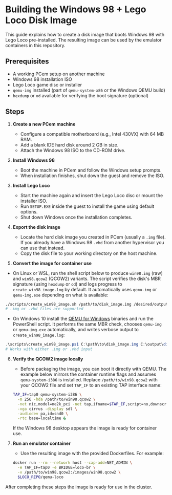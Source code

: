 # Building the Windows 98 + Lego Loco Disk Image

This guide explains how to create a disk image that boots Windows 98 with Lego Loco pre-installed. The resulting image can be used by the emulator containers in this repository.

## Prerequisites

- A working PCem setup on another machine
- Windows 98 installation ISO
- Lego Loco game disc or installer
- `qemu-img` installed (part of `qemu-system-x86` or the Windows QEMU build)
- `hexdump` or `od` available for verifying the boot signature (optional)

## Steps

1. **Create a new PCem machine**
   - Configure a compatible motherboard (e.g., Intel 430VX) with 64 MB RAM.
   - Add a blank IDE hard disk around 2 GB in size.
   - Attach the Windows 98 ISO to the CD-ROM drive.

2. **Install Windows 98**
   - Boot the machine in PCem and follow the Windows setup prompts.
   - When installation finishes, shut down the guest and remove the ISO.

3. **Install Lego Loco**
   - Start the machine again and insert the Lego Loco disc or mount the installer ISO.
   - Run `SETUP.EXE` inside the guest to install the game using default options.
   - Shut down Windows once the installation completes.

4. **Export the disk image**
   - Locate the hard disk image you created in PCem (usually a `.img` file). If
     you already have a Windows 98 `.vhd` from another hypervisor you can use
     that instead.
   - Copy the disk file to your working directory on the host machine.

5. **Convert the image for container use**
  - On Linux or WSL, run the shell script below to produce `win98.img` (raw) and `win98.qcow2` (QCOW2) variants. The script verifies the disk's MBR signature (using `hexdump` or `od`) and logs progress to `create_win98_image.log` by default. It automatically uses `qemu-img` or `qemu-img.exe` depending on what is available:

   ```bash
   ./scripts/create_win98_image.sh /path/to/disk_image.img /desired/output/dir
   # .img or .vhd files are supported
   ```

  - On Windows 10 install the [QEMU for Windows](https://qemu.weilnetz.de/) binaries and run the PowerShell script. It performs the same MBR check, chooses `qemu-img` or `qemu-img.exe` automatically, and writes verbose output to `create_win98_image.log`:

   ```powershell
   .\scripts\create_win98_image.ps1 C:\path\to\disk_image.img C:\output\dir
   # Works with either .img or .vhd input
   ```

6. **Verify the QCOW2 image locally**
   - Before packaging the image, you can boot it directly with QEMU. The example
     below mirrors the container runtime flags and assumes `qemu-system-i386`
     is installed. Replace `/path/to/win98.qcow2` with your QCOW2 file and set
     `TAP_IF` to an existing TAP interface name:

   ```bash
   TAP_IF=tap0 qemu-system-i386 \
     -m 256 -hda /path/to/win98.qcow2 \
     -net nic,model=ne2k_pci -net tap,ifname=$TAP_IF,script=no,downscript=no \
     -vga cirrus -display sdl \
     -audiodev pa,id=snd0 \
     -rtc base=localtime &
   ```
   
   If the Windows 98 desktop appears the image is ready for container use.

7. **Run an emulator container**
   - Use the resulting image with the provided Dockerfiles. For example:

   ```bash
   docker run --rm --network host --cap-add=NET_ADMIN \
     -e TAP_IF=tap0 -e BRIDGE=loco-br \
     -v /path/to/win98.qcow2:/images/win98.qcow2 \
     $LOCO_REPO/qemu-loco
   ```

After completing these steps the image is ready for use in the cluster.
